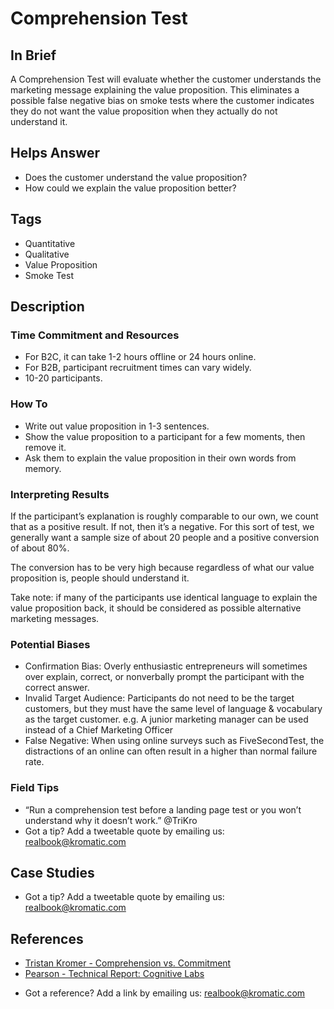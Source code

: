 # Comprehension Test

## In Brief
A Comprehension Test will evaluate whether the customer understands the marketing message explaining the value proposition. This eliminates a possible false negative bias on smoke tests where the customer indicates they do not want the value proposition when they actually do not understand it.

## Helps Answer

- Does the customer understand the value proposition?
- How could we explain the value proposition better?

## Tags
- Quantitative
- Qualitative
- Value Proposition
- Smoke Test

## Description

### Time Commitment and Resources 

- For B2C, it can take 1-2 hours offline or 24 hours online. 
- For B2B, participant recruitment times can vary widely. 
- 10-20 participants.

### How To
- Write out value proposition in 1-3 sentences.
- Show the value proposition to a participant for a few moments, then remove it.
- Ask them to explain the value proposition in their own words from memory.

### Interpreting Results
If the participant’s explanation is roughly comparable to our own, we count that as a positive result. If not, then it’s a negative. For this sort of test, we generally want a sample size of about 20 people and a positive conversion of about 80%.

The conversion has to be very high because regardless of what our value proposition is, people should understand it.

Take note: if many of the participants use identical language to explain the value proposition back, it should be considered as possible alternative marketing messages. 

### Potential Biases
- Confirmation Bias: Overly enthusiastic entrepreneurs will sometimes over explain, correct, or nonverbally prompt the participant with the correct answer.
- Invalid Target Audience: Participants do not need to be the target customers, but they must have the same level of language & vocabulary as the target customer. e.g. A junior marketing manager can be used instead of a Chief Marketing Officer
- False Negative: When using online surveys such as FiveSecondTest, the distractions of an online can often result in a higher than normal failure rate.

### Field Tips
- “Run a comprehension test before a landing page test or you won’t understand why it doesn’t work.” @TriKro
- Got a tip? Add a tweetable quote by emailing us: [realbook@kromatic.com](mailto:realbook@kromatic.com)

## Case Studies
- Got a tip? Add a tweetable quote by emailing us: [realbook@kromatic.com](mailto:realbook@kromatic.com)

## References
- [Tristan Kromer - Comprehension vs. Commitment](https://grasshopperherder.com/comprehension-vs-commitment/)
- [Pearson - Technical Report: Cognitive Labs](http://images.pearsonassessments.com/images/tmrs/tmrs_rg/CognitiveLabs.pdf)
* Got a reference? Add a link by emailing us: [realbook@kromatic.com](realbook@kromatic.com)

